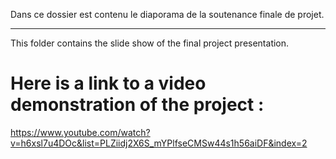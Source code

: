 Dans ce dossier est contenu le diaporama de la soutenance finale de projet.
___________________________________________________________________________

This folder contains the slide show of the final project presentation.

# Here is a link to a video demonstration of the project :
https://www.youtube.com/watch?v=h6xsl7u4DOc&list=PLZiidj2X6S_mYPlfseCMSw44s1h56aiDF&index=2
